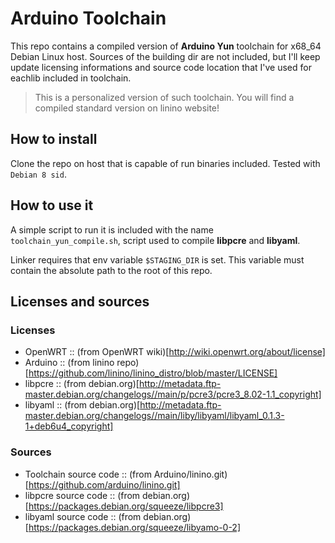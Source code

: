 # Arduino Toolchain

This repo contains a compiled version of **Arduino Yun** toolchain for x68_64 Debian Linux host.
Sources of the building dir are not included, but I'll keep update licensing informations and
source code location that I've used for eachlib included in toolchain.

> This is a personalized version of such toolchain. You will find a compiled standard version on linino website!

## How to install

Clone the repo on host that is capable of run binaries included. Tested with `Debian 8 sid`.

## How to use it

A simple script to run it is included with the name `toolchain_yun_compile.sh`, 
script used to compile **libpcre** and **libyaml**.

Linker requires that env variable `$STAGING_DIR` is set. This variable must contain the
absolute path to the root of this repo.

## Licenses and sources 

### Licenses

 * OpenWRT :: (from OpenWRT wiki)[http://wiki.openwrt.org/about/license] 
 * Arduino :: (from linino repo)[https://github.com/linino/linino_distro/blob/master/LICENSE]
 * libpcre :: (from debian.org)[http://metadata.ftp-master.debian.org/changelogs//main/p/pcre3/pcre3_8.02-1.1_copyright]
 * libyaml :: (from debian.org)[http://metadata.ftp-master.debian.org/changelogs//main/liby/libyaml/libyaml_0.1.3-1+deb6u4_copyright]

### Sources

 * Toolchain source code :: (from Arduino/linino.git)[https://github.com/arduino/linino.git]
 * libpcre source code :: (from debian.org)[https://packages.debian.org/squeeze/libpcre3]
 * libyaml source code :: (from debian.org)[https://packages.debian.org/squeeze/libyamo-0-2]
